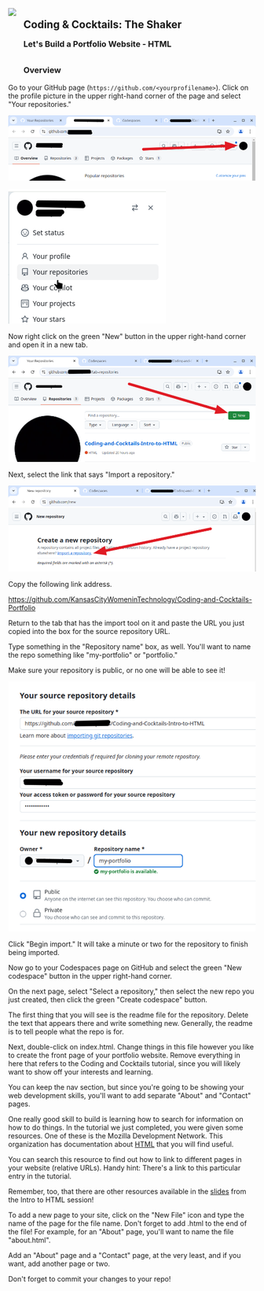 <div>
    <img src="images/logo.png" style="float: left; margin: 0px 15px 15px 0px; height:125px;">
    <h2 style="display:inline-block;margin-top:1em;">Coding &amp; Cocktails: The Shaker</h2>
    <h3 style="margin-top:0;margin-bottom:2em;">Let's Build a Portfolio Website - HTML</h3>
</div>

### Overview

Go to your GitHub page (`https://github.com/<yourprofilename>`). Click on the profile picture in the upper right-hand corner of the page and select "Your repositories."

![](./images/github_profile.png ":class=image-border")

![](./images/profile_menu.png ":class=image-border")

Now right click on the green "New" button in the upper right-hand corner and open it in a new tab.

![](./images/new_repo.png ":class=image-border")

Next, select the link that says "Import a repository."

![](./images/import_repo.png ":class=image-border")

Copy the following link address.

https://github.com/KansasCityWomeninTechnology/Coding-and-Cocktails-Portfolio

Return to the tab that has the import tool on it and paste the URL you just copied into the box for the source repository URL.

Type something in the "Repository name" box, as well. You'll want to name the repo something like "my-portfolio" or "portfolio."

Make sure your repository is public, or no one will be able to see it!

![](./images/source_repo_url.png ":class=image-border")

Click "Begin import." It will take a minute or two for the repository to finish being imported.

Now go to your Codespaces page on GitHub and select the green "New codespace" button in the upper right-hand corner.

On the next page, select "Select a repository," then select the new repo you just created, then click the green "Create codespace" button.

The first thing that you will see is the readme file for the repository. Delete the text that appears there and write something new. Generally, the readme is to tell people what the repo is for.

Next, double-click on index.html. Change things in this file however you like to create the front page of your portfolio website. Remove everything in here that refers to the Coding and Cocktails tutorial, since you will likely want to show off your interests and learning.

You can keep the nav section, but since you're going to be showing your web development skills, you'll want to add separate "About" and "Contact" pages.

One really good skill to build is learning how to search for information on how to do things. In the tutorial we just completed, you were given some resources. One of these is the Mozilla Development Network. This organization has documentation about [HTML](https://developer.mozilla.org/en-US/docs/Web/HTML) that you will find useful.

You can search this resource to find out how to link to different pages in your website (relative URLs). Handy hint:  There's a link to this particular entry in the tutorial.

Remember, too, that there are other resources available in the [slides](https://kansascitywomenintechnology.github.io/CodingCocktailsSlideTemplate/01-glasswork/2023-front-end-html.html#/) from the Intro to HTML session!

To add a new page to your site, click on the "New File" icon and type the name of the page for the file name. Don't forget to add .html to the end of the file! For example, for an "About" page,  you'll want to name the file "about.html".

Add an "About" page and a "Contact" page, at the very least, and if you want, add another page or two.

Don't forget to commit your changes to your repo!